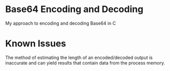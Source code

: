 # Base64 Encoding and Decoding

My approach to encoding and decoding Base64 in C

# Known Issues

The method of estimating the length of an encoded/decoded output is inaccurate and can yield results that contain data from the process memory.

